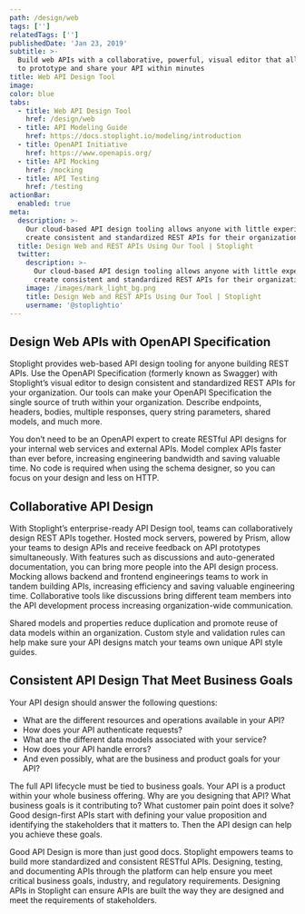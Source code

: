 ```yaml
---
path: /design/web
tags: ['']
relatedTags: ['']
publishedDate: 'Jan 23, 2019'
subtitle: >-
  Build web APIs with a collaborative, powerful, visual editor that allows you
  to prototype and share your API within minutes
title: Web API Design Tool
image:
color: blue
tabs:
  - title: Web API Design Tool
    href: /design/web
  - title: API Modeling Guide
    href: https://docs.stoplight.io/modeling/introduction
  - title: OpenAPI Initiative
    href: https://www.openapis.org/
  - title: API Mocking
    href: /mocking
  - title: API Testing
    href: /testing
actionBar:
  enabled: true
meta:
  description: >-
    Our cloud-based API design tooling allows anyone with little experience to
    create consistent and standardized REST APIs for their organization
  title: Design Web and REST APIs Using Our Tool | Stoplight
  twitter:
    description: >-
      Our cloud-based API design tooling allows anyone with little experience to
      create consistent and standardized REST APIs for their organization
    image: /images/mark_light_bg.png
    title: Design Web and REST APIs Using Our Tool | Stoplight
    username: '@stoplightio'
---
```


## Design Web APIs with OpenAPI Specification

Stoplight provides web-based API design tooling for anyone building REST APIs. Use the OpenAPI Specification (formerly known as Swagger) with Stoplight’s visual editor to design consistent and standardized REST APIs for your organization. Our tools can make your OpenAPI Specification the single source of truth within your organization. Describe endpoints, headers, bodies, multiple responses, query string parameters, shared models, and much more.

You don’t need to be an OpenAPI expert to create RESTful API designs for your internal web services and external APIs. Model complex APIs faster than ever before, increasing engineering bandwidth and saving valuable time. No code is required when using the schema designer, so you can focus on your design and less on HTTP.

## Collaborative API Design

With Stoplight’s enterprise-ready API Design tool, teams can collaboratively design REST APIs together. Hosted mock servers, powered by Prism, allow your teams to design APIs and receive feedback on API prototypes simultaneously. With features such as discussions and auto-generated documentation, you can bring more people into the API design process. Mocking allows backend and frontend engineerings teams to work in tandem building APIs, increasing efficiency and saving valuable engineering time. Collaborative tools like discussions bring different team members into the API development process increasing organization-wide communication.

Shared models and properties reduce duplication and promote reuse of data models within an organization. Custom style and validation rules can help make sure your API designs match your teams own unique API style guides.

## Consistent API Design That Meet Business Goals

Your API design should answer the following questions:

- What are the different resources and operations available in your API?
- How does your API authenticate requests?
- What are the different data models associated with your service?
- How does your API handle errors?
- And even possibly, what are the business and product goals for your API?

The full API lifecycle must be tied to business goals. Your API is a product within your whole business offering. Why are you designing that API? What business goals is it contributing to? What customer pain point does it solve? Good design-first APIs start with defining your value proposition and identifying the stakeholders that it matters to. Then the API design can help you achieve these goals.

Good API Design is more than just good docs. Stoplight empowers teams to build more standardized and consistent RESTful APIs. Designing, testing, and documenting APIs through the platform can help ensure you meet critical business goals, industry, and regulatory requirements. Designing APIs in Stoplight can ensure APIs are built the way they are designed and meet the requirements of stakeholders.
